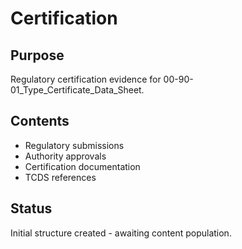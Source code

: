 # Certification

## Purpose
Regulatory certification evidence for 00-90-01_Type_Certificate_Data_Sheet.

## Contents
- Regulatory submissions
- Authority approvals
- Certification documentation
- TCDS references

## Status
Initial structure created - awaiting content population.

